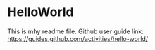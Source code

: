 # HelloWorld

This is mhy readme file. Github user guide link: https://guides.github.com/activities/hello-world/
